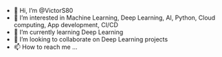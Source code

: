 - 👋 Hi, I’m @VictorS80
- 👀 I’m interested in Machine Learning, Deep Learning, AI, Python, Cloud computing, App development, CI/CD
- 🌱 I’m currently learning Deep Learning
- 💞️ I’m looking to collaborate on Deep Learning projects
- 📫 How to reach me ...

<!---
VictorS80/VictorS80 is a ✨ special ✨ repository because its `README.md` (this file) appears on your GitHub profile.
You can click the Preview link to take a look at your changes.
--->
